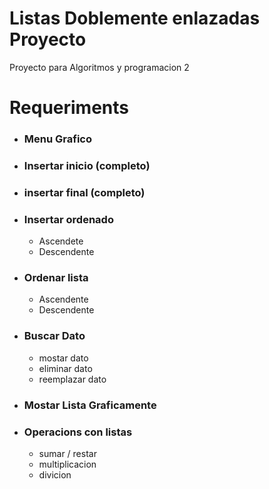 # Listas Doblemente enlazadas Proyecto
Proyecto para Algoritmos y programacion 2

# Requeriments 
- ### Menu Grafico
- ### Insertar inicio (completo)
- ### insertar final (completo)
- ### Insertar ordenado
    - Ascendete
    - Descendente

- ### Ordenar lista
    - Ascendente
    - Descendente

- ### Buscar Dato
    - mostar dato
    - eliminar dato
    - reemplazar dato

- ### Mostar Lista Graficamente
- ### Operacions con listas
    - sumar / restar
    - multiplicacion
    - divicion

